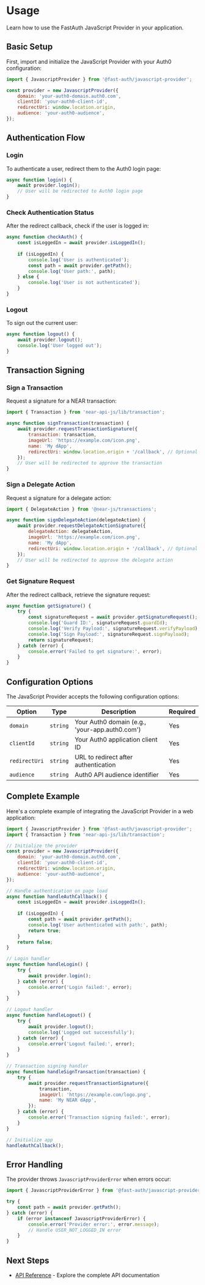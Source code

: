 # Usage

Learn how to use the FastAuth JavaScript Provider in your application.

## Basic Setup

First, import and initialize the JavaScript Provider with your Auth0 configuration:

```javascript
import { JavascriptProvider } from '@fast-auth/javascript-provider';

const provider = new JavascriptProvider({
    domain: 'your-auth0-domain.auth0.com',
    clientId: 'your-auth0-client-id',
    redirectUri: window.location.origin,
    audience: 'your-auth0-audience',
});
```

## Authentication Flow

### Login

To authenticate a user, redirect them to the Auth0 login page:

```javascript
async function login() {
    await provider.login();
    // User will be redirected to Auth0 login page
}
```

### Check Authentication Status

After the redirect callback, check if the user is logged in:

```javascript
async function checkAuth() {
    const isLoggedIn = await provider.isLoggedIn();
    
    if (isLoggedIn) {
        console.log('User is authenticated');
        const path = await provider.getPath();
        console.log('User path:', path);
    } else {
        console.log('User is not authenticated');
    }
}
```

### Logout

To sign out the current user:

```javascript
async function logout() {
    await provider.logout();
    console.log('User logged out');
}
```

## Transaction Signing

### Sign a Transaction

Request a signature for a NEAR transaction:

```javascript
import { Transaction } from 'near-api-js/lib/transaction';

async function signTransaction(transaction) {
    await provider.requestTransactionSignature({
        transaction: transaction,
        imageUrl: 'https://example.com/icon.png',
        name: 'My dApp',
        redirectUri: window.location.origin + '/callback', // Optional
    });
    // User will be redirected to approve the transaction
}
```

### Sign a Delegate Action

Request a signature for a delegate action:

```javascript
import { DelegateAction } from '@near-js/transactions';

async function signDelegateAction(delegateAction) {
    await provider.requestDelegateActionSignature({
        delegateAction: delegateAction,
        imageUrl: 'https://example.com/icon.png',
        name: 'My dApp',
        redirectUri: window.location.origin + '/callback', // Optional
    });
    // User will be redirected to approve the delegate action
}
```

### Get Signature Request

After the redirect callback, retrieve the signature request:

```javascript
async function getSignature() {
    try {
        const signatureRequest = await provider.getSignatureRequest();
        console.log('Guard ID:', signatureRequest.guardId);
        console.log('Verify Payload:', signatureRequest.verifyPayload);
        console.log('Sign Payload:', signatureRequest.signPayload);
        return signatureRequest;
    } catch (error) {
        console.error('Failed to get signature:', error);
    }
}
```

## Configuration Options

The JavaScript Provider accepts the following configuration options:

| Option | Type | Description | Required |
|--------|------|-------------|----------|
| `domain` | `string` | Your Auth0 domain (e.g., 'your-app.auth0.com') | Yes |
| `clientId` | `string` | Your Auth0 application client ID | Yes |
| `redirectUri` | `string` | URL to redirect after authentication | Yes |
| `audience` | `string` | Auth0 API audience identifier | Yes |

## Complete Example

Here's a complete example of integrating the JavaScript Provider in a web application:

```javascript
import { JavascriptProvider } from '@fast-auth/javascript-provider';
import { Transaction } from 'near-api-js/lib/transaction';

// Initialize the provider
const provider = new JavascriptProvider({
    domain: 'your-auth0-domain.auth0.com',
    clientId: 'your-auth0-client-id',
    redirectUri: window.location.origin,
    audience: 'your-auth0-audience',
});

// Handle authentication on page load
async function handleAuthCallback() {
    const isLoggedIn = await provider.isLoggedIn();
    
    if (isLoggedIn) {
        const path = await provider.getPath();
        console.log('User authenticated with path:', path);
        return true;
    }
    return false;
}

// Login handler
async function handleLogin() {
    try {
        await provider.login();
    } catch (error) {
        console.error('Login failed:', error);
    }
}

// Logout handler
async function handleLogout() {
    try {
        await provider.logout();
        console.log('Logged out successfully');
    } catch (error) {
        console.error('Logout failed:', error);
    }
}

// Transaction signing handler
async function handleSignTransaction(transaction) {
    try {
        await provider.requestTransactionSignature({
            transaction,
            imageUrl: 'https://example.com/logo.png',
            name: 'My NEAR dApp',
        });
    } catch (error) {
        console.error('Transaction signing failed:', error);
    }
}

// Initialize app
handleAuthCallback();
```

## Error Handling

The provider throws `JavascriptProviderError` when errors occur:

```javascript
import { JavascriptProviderError } from '@fast-auth/javascript-provider';

try {
    const path = await provider.getPath();
} catch (error) {
    if (error instanceof JavascriptProviderError) {
        console.error('Provider error:', error.message);
        // Handle USER_NOT_LOGGED_IN error
    }
}
```

## Next Steps

- [API Reference](./api) - Explore the complete API documentation

